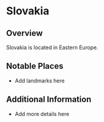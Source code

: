 # Slovakia
## Overview
Slovakia is located in Eastern Europe.

## Notable Places
- Add landmarks here

## Additional Information
- Add more details here

